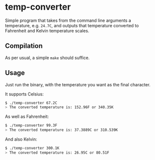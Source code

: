 temp-converter
==============

Simple program that takes from the command line arguments a temperature, e.g. `24.7C`, and outputs that temperature converted to Fahrenheit and Kelvin temperature scales.

Compilation
-----------

As per usual, a simple `make` should suffice.

Usage
-----

Just run the binary, with the temperature you want as the final character.

It supports Celsius:

```bash
$ ./temp-converter 67.2C
> The converted temperature is: 152.96F or 340.35K
```

As well as Fahrenheit:

```bash
$ ./temp-converter 99.3F
> The converted temperature is: 37.3889C or 310.539K
```

And also Kelvin:

```bash
$ ./temp-converter 300.1K
> The converted temperature is: 26.95C or 80.51F
```
